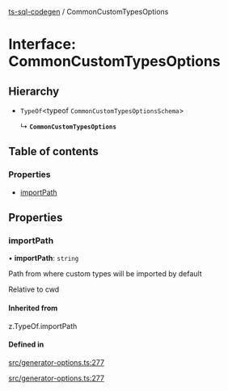 [ts-sql-codegen](../README.md) / CommonCustomTypesOptions

# Interface: CommonCustomTypesOptions

## Hierarchy

- `TypeOf`\<typeof `CommonCustomTypesOptionsSchema`\>

  ↳ **`CommonCustomTypesOptions`**

## Table of contents

### Properties

- [importPath](CommonCustomTypesOptions.md#importpath)

## Properties

### importPath

• **importPath**: `string`

Path from where custom types will be imported by default

Relative to cwd

#### Inherited from

z.TypeOf.importPath

#### Defined in

[src/generator-options.ts:277](https://github.com/lorefnon/ts-sql-codegen/blob/b77777f/src/generator-options.ts#L277)

[src/generator-options.ts:277](https://github.com/lorefnon/ts-sql-codegen/blob/b77777f/src/generator-options.ts#L277)
